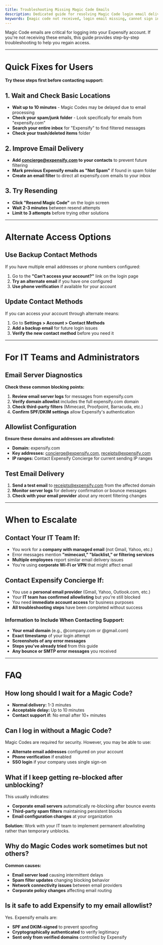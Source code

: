 ```yaml
---
title: Troubleshooting Missing Magic Code Emails
description: Dedicated guide for resolving Magic Code login email delivery issues and accessing your Expensify account.
keywords: [magic code not received, login email missing, cannot sign in, expensify email blocked, expensify login help, email deliverability, magic code troubleshooting, account access]
---
```

<div id="expensify-classic" markdown="1">

Magic Code emails are critical for logging into your Expensify account. If you're not receiving these emails, this guide provides step-by-step troubleshooting to help you regain access.

---

# Quick Fixes for Users

**Try these steps first before contacting support:**

## 1. Wait and Check Basic Locations

- **Wait up to 10 minutes** - Magic Codes may be delayed due to email processing
- **Check your spam/junk folder** - Look specifically for emails from "expensify.com"
- **Search your entire inbox** for "Expensify" to find filtered messages
- **Check your trash/deleted items** folder

## 2. Improve Email Delivery

- **Add concierge@expensify.com to your contacts** to prevent future filtering
- **Mark previous Expensify emails as "Not Spam"** if found in spam folder
- **Create an email filter** to direct all expensify.com emails to your inbox

## 3. Try Resending

- **Click "Resend Magic Code"** on the login screen
- **Wait 2-3 minutes** between resend attempts
- **Limit to 3 attempts** before trying other solutions

---

# Alternate Access Options

## Use Backup Contact Methods

If you have multiple email addresses or phone numbers configured:

1. Go to the **"Can't access your account?"** link on the login page
2. **Try an alternate email** if you have one configured
3. **Use phone verification** if available for your account

## Update Contact Methods

If you can access your account through alternate means:

1. Go to **Settings > Account > Contact Methods**
2. **Add a backup email** for future login issues
3. **Verify the new contact method** before you need it

---

# For IT Teams and Administrators

## Email Server Diagnostics

**Check these common blocking points:**

1. **Review email server logs** for messages from expensify.com
2. **Verify domain allowlist** includes the full expensify.com domain
3. **Check third-party filters** (Mimecast, Proofpoint, Barracuda, etc.)
4. **Confirm SPF/DKIM settings** allow Expensify's authentication

## Allowlist Configuration

**Ensure these domains and addresses are allowlisted:**

- **Domain:** expensify.com
- **Key addresses:** concierge@expensify.com, receipts@expensify.com
- **IP ranges:** Contact Expensify Concierge for current sending IP ranges

## Test Email Delivery

1. **Send a test email** to receipts@expensify.com from the affected domain
2. **Monitor server logs** for delivery confirmation or bounce messages
3. **Check with your email provider** about any recent filtering changes

---

# When to Escalate

## Contact Your IT Team If:

- You work for a **company with managed email** (not Gmail, Yahoo, etc.)
- Error messages mention **"mimecast," "blacklist," or filtering services**
- **Multiple employees** report similar email delivery issues
- You're using **corporate Wi-Fi or VPN** that might affect email

## Contact Expensify Concierge If:

- You use a **personal email provider** (Gmail, Yahoo, Outlook.com, etc.)
- Your **IT team has confirmed allowlisting** but you're still blocked
- You need **immediate account access** for business purposes
- **All troubleshooting steps** have been completed without success

### Information to Include When Contacting Support:

- **Your email domain** (e.g., @company.com or @gmail.com)
- **Exact timestamp** of your login attempt
- **Screenshots of any error messages**
- **Steps you've already tried** from this guide
- **Any bounce or SMTP error messages** you received

---

# FAQ

## How long should I wait for a Magic Code?

- **Normal delivery:** 1-3 minutes
- **Acceptable delay:** Up to 10 minutes
- **Contact support if:** No email after 10+ minutes

## Can I log in without a Magic Code?

Magic Codes are required for security. However, you may be able to use:
- **Alternate email addresses** configured on your account
- **Phone verification** if enabled
- **SSO login** if your company uses single sign-on

## What if I keep getting re-blocked after unblocking?

This usually indicates:
- **Corporate email servers** automatically re-blocking after bounce events
- **Third-party spam filters** maintaining persistent blocks
- **Email configuration changes** at your organization

**Solution:** Work with your IT team to implement permanent allowlisting rather than temporary unblocks.

## Why do Magic Codes work sometimes but not others?

**Common causes:**
- **Email server load** causing intermittent delays
- **Spam filter updates** changing blocking behavior
- **Network connectivity issues** between email providers
- **Corporate policy changes** affecting email routing

## Is it safe to add Expensify to my email allowlist?

Yes. Expensify emails are:
- **SPF and DKIM-signed** to prevent spoofing
- **Cryptographically authenticated** to verify legitimacy
- **Sent only from verified domains** controlled by Expensify

</div>
